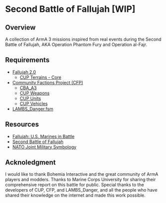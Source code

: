# Second Battle of Fallujah [WIP]

## Overview
A collection of ArmA 3 missions inspired from real events during the Second Battle of Fallujah, AKA Operation Phantom Fury and Operation al-Fajr.

## Requirements
- [Fallujah 2.0](https://steamcommunity.com/sharedfiles/filedetails/?id=2926828901)
    - [CUP Terrains - Core](https://steamcommunity.com/workshop/filedetails/?id=583496184)
- [Community Factions Project (CFP)](https://steamcommunity.com/sharedfiles/filedetails/?id=1369691841)
    - [CBA_A3](https://steamcommunity.com/workshop/filedetails/?id=450814997)
    - [CUP Weapons](https://steamcommunity.com/workshop/filedetails/?id=497660133)
    - [CUP Units](https://steamcommunity.com/workshop/filedetails/?id=497661914)
    - [CUP Vehicles](https://steamcommunity.com/workshop/filedetails/?id=541888371)
- [LAMBS_Danger.fsm](https://steamcommunity.com/sharedfiles/filedetails/?id=1858075458)

## Resources
- [Fallujah: U.S. Marines in Battle](https://www.usmcu.edu/portals/218/fallujah.pdf)
- [Second Battle of Fallujah](https://en.wikipedia.org/wiki/Second_Battle_of_Fallujah)
- [NATO Joint Military Symbology](https://en.wikipedia.org/wiki/NATO_Joint_Military_Symbology)

## Acknoledgment
I would like to thank Bohemia Interactive and the great community of ArmA players and modders. Thanks to Marine Corps University for sharing their comprehensive report on this battle for public. Special thanks to the developers of CUP, CFP, and LAMBS_Danger, and all the people who have shared their knowledge on the internet and made this work possible.
